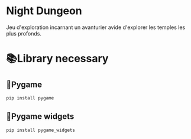 # Night Dungeon
Jeu d'exploration incarnant un avanturier avide d'explorer les temples les plus profonds.


# 📚Library necessary

## 🐍Pygame
```Python
pip install pygame
```
## 🐍Pygame widgets
```Python
pip install pygame_widgets
```
